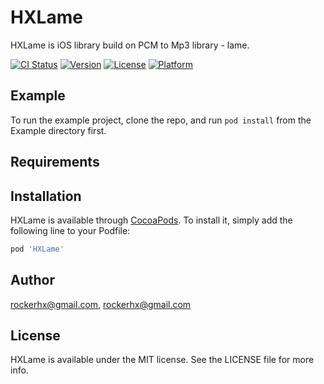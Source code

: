 # HXLame
HXLame is iOS library build on PCM to Mp3 library - lame.

[![CI Status](https://img.shields.io/travis/rockerhx@gmail.com/HXLame.svg?style=flat)](https://travis-ci.org/rockerhx@gmail.com/HXLame)
[![Version](https://img.shields.io/cocoapods/v/HXLame.svg?style=flat)](https://cocoapods.org/pods/HXLame)
[![License](https://img.shields.io/cocoapods/l/HXLame.svg?style=flat)](https://cocoapods.org/pods/HXLame)
[![Platform](https://img.shields.io/cocoapods/p/HXLame.svg?style=flat)](https://cocoapods.org/pods/HXLame)

## Example

To run the example project, clone the repo, and run `pod install` from the Example directory first.

## Requirements

## Installation

HXLame is available through [CocoaPods](https://cocoapods.org). To install
it, simply add the following line to your Podfile:

```ruby
pod 'HXLame'
```

## Author

rockerhx@gmail.com, rockerhx@gmail.com

## License

HXLame is available under the MIT license. See the LICENSE file for more info.
